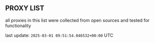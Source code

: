## PROXY LIST

all proxies in this list were collected from open sources and tested for functionality

last update: `2025-03-01 09:51:54.046532+00:00` UTC